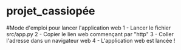 # projet_cassiopée

#Mode d'emploi pour lancer l'application web
1 - Lancer le fichier src/app.py
2 - Copier le lien web commençant par "http"
3 - Coller l'adresse dans un navigateur web
4 - L'application web est lancée !